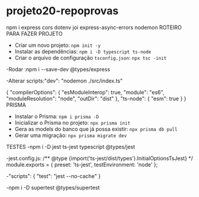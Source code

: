 # projeto20-repoprovas

npm i express cors dotenv joi express-async-errors nodemon 
ROTEIRO PARA FAZER PROJETO

- Criar um novo projeto: `npm init -y`
- Instalar as dependências: `npm i -D typescript ts-node`
- Criar o arquivo de configuração `tsconfig.json`: `npx tsc -init`

-Rodar :npm i --save-dev @types/express

-Alterar scripts:"dev": "nodemon ./src/index.ts"

{
  "compilerOptions": {
    "esModuleInterop": true,
    "module": "es6",
    "moduleResolution": "node",
    "outDir": "dist"
  },
  "ts-node": {
    "esm": true
  }
}
PRISMA
- Instalar o Prisma: `npm i prisma -D`
- Inicializar o Prisma no projeto: `npx prisma init`
- Gera as models do banco que já possa existir: `npx prisma db pull`
- Gerar uma migração: `npx prisma migrate dev`

TESTES
-npm i -D jest ts-jest typescript @types/jest

-jest.config.js: 
/** @type {import('ts-jest/dist/types').InitialOptionsTsJest} */
module.exports = {
  preset: 'ts-jest',
  testEnvironment: 'node'
};

-"scripts": {
    "test": "jest --no-cache"
 }
 
 -npm i -D supertest @types/supertest
